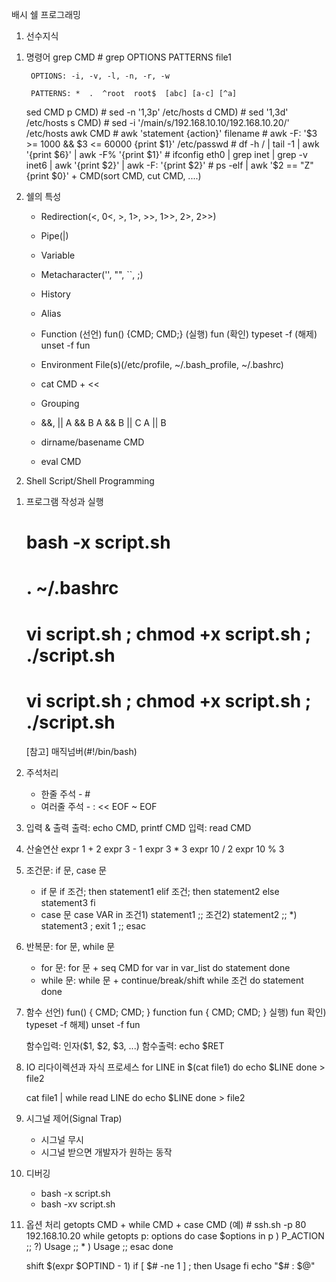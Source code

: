 배시 쉘 프로그래밍

1. 선수지식

1) 명령어
	grep CMD
		# grep OPTIONS PATTERNS file1
		
		OPTIONS: -i, -v, -l, -n, -r, -w
		
		PATTERNS: *  .  ^root  root$  [abc] [a-c] [^a]
		
	sed CMD
		p CMD) # sed -n '1,3p' /etc/hosts
		d CMD) # sed '1,3d' /etc/hosts
		s CMD) # sed -i '/main/s/192.168.10.10/192.168.10.20/' /etc/hosts
	awk CMD
		# awk 'statement {action}' filename
		# awk -F: '$3 >= 1000 && $3 <= 60000 {print $1}' /etc/passwd 
		# df -h / | tail -1 | awk '{print $6}' | awk -F% '{print $1}'
		# ifconfig eth0 | grep inet | grep -v inet6 | awk '{print $2}' | awk -F: '{print $2}'
		# ps -elf | awk '$2 == "Z" {print $0}'
	+
	CMD(sort CMD, cut CMD, ....)

2) 쉘의 특성
	* Redirection(<, 0<, >, 1>, >>, 1>>, 2>, 2>>)
	* Pipe(|)
	* Variable
	* Metacharacter('', "", ``, ;)
	* History
	* Alias
	* Function
		(선언) fun() {CMD; CMD;}
		(실행) fun
		(확인) typeset -f
		(해제) unset -f fun
	* Environment File(s)(/etc/profile, ~/.bash_profile, ~/.bashrc)

	* cat CMD + <<
	* Grouping
	* &&, ||
		A && B
		A && B || C
		A || B
	* dirname/basename CMD
	* eval CMD

2. Shell Script/Shell Programming

1) 프로그램 작성과 실행
	# bash -x script.sh
	# . ~/.bashrc
	# vi script.sh ; chmod +x script.sh ; ./script.sh
	# vi script.sh ; chmod +x script.sh ; ./script.sh
	[참고] 매직넘버(#!/bin/bash)
2) 주석처리
	* 한줄 주석 	- #
	* 여러줄 주석 	- : << EOF ~ EOF 
3) 입력 & 출력
	출력: echo CMD, printf CMD
	입력: read CMD
4) 산술연산
	expr 1 + 2
	expr 3 - 1
	expr 3 \* 3
	expr 10 / 2
	expr 10 % 3
5) 조건문: if 문, case 문
	* if 문
		if 조건; then
			statement1
		elif 조건; then
			statement2
		else
			statement3
		fi
	* case 문
		case VAR in 
			조건1) statement1 ;;
			조건2) statement2 ;;
			*)   statement3 ; exit 1 ;;
		esac
6) 반복문: for 문, while 문	
	* for 문: for 문 + seq CMD
		for var in var_list
		do
			statement
		done
	* while 문: while 문 + continue/break/shift
		while 조건
		do
			statement
		done
7) 함수
	선언)	fun() { CMD; CMD; }
		function fun { CMD; CMD; }
	실행)	fun
	확인)	typeset -f
	해제)	unset -f fun

	함수입력: 인자($1, $2, $3, ...)
	함수출력: echo $RET
8) IO 리다이렉션과 자식 프로세스
	for LINE in $(cat file1)
	do
		echo $LINE
	done > file2

	cat file1 | while read LINE
	do
		echo $LINE
	done > file2
9) 시그널 제어(Signal Trap)
	* 시그널 무시
	* 시그널 받으면 개발자가 원하는 동작
10) 디버깅
	* bash -x script.sh
	* bash -xv script.sh
11) 옵션 처리
	getopts CMD + while CMD + case CMD
	(예) # ssh.sh -p 80 192.168.10.20
	while getopts p: options
	do
		case $options in
			p ) P_ACTION ;;
			\?) Usage    ;;
			* ) Usage    ;;
		esac
	done
	
	shift $(expr $OPTIND - 1)
	if [ $# -ne 1 ] ; then
		Usage
	fi
	echo "$# : $@"
